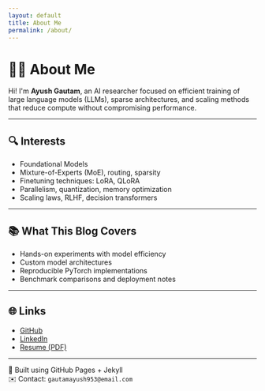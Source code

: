 ```yaml
---
layout: default
title: About Me
permalink: /about/
---
```


# 👨‍💻 About Me

Hi! I'm **Ayush Gautam**, an AI researcher focused on efficient training of large language models (LLMs), sparse architectures, and scaling methods that reduce compute without compromising performance.

---

## 🔍 Interests
- Foundational Models
- Mixture-of-Experts (MoE), routing, sparsity
- Finetuning techniques: LoRA, QLoRA
- Parallelism, quantization, memory optimization
- Scaling laws, RLHF, decision transformers

---

## 📚 What This Blog Covers

- Hands-on experiments with model efficiency
- Custom model architectures
- Reproducible PyTorch implementations
- Benchmark comparisons and deployment notes

---

## 🌐 Links

- [GitHub](https://github.com/Ayush-Gautam-25)
- [LinkedIn](www.linkedin.com/in/ayush-gautam-904b0724b)
- [Resume (PDF)](https://yourdomain.com/resume.pdf)

---

🧠 Built using GitHub Pages + Jekyll  
✉️ Contact: `gautamayush953@email.com`
